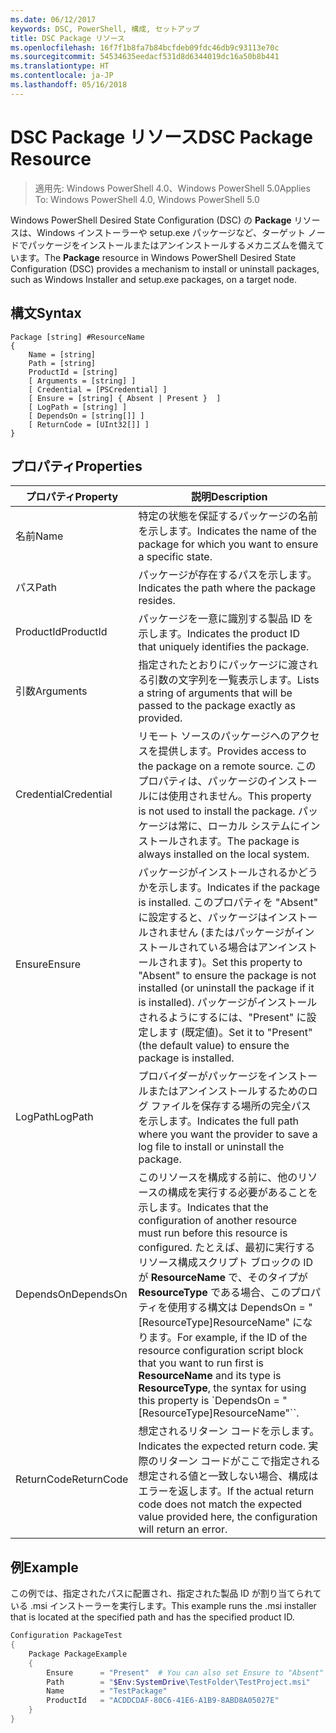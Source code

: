 ```yaml
---
ms.date: 06/12/2017
keywords: DSC, PowerShell, 構成, セットアップ
title: DSC Package リソース
ms.openlocfilehash: 16f7f1b8fa7b84bcfdeb09fdc46db9c93113e70c
ms.sourcegitcommit: 54534635eedacf531d8d6344019dc16a50b8b441
ms.translationtype: HT
ms.contentlocale: ja-JP
ms.lasthandoff: 05/16/2018
---
```

# <a name="dsc-package-resource"></a><span data-ttu-id="17534-103">DSC Package リソース</span><span class="sxs-lookup"><span data-stu-id="17534-103">DSC Package Resource</span></span>

> <span data-ttu-id="17534-104">適用先: Windows PowerShell 4.0、Windows PowerShell 5.0</span><span class="sxs-lookup"><span data-stu-id="17534-104">Applies To: Windows PowerShell 4.0, Windows PowerShell 5.0</span></span>

<span data-ttu-id="17534-105">Windows PowerShell Desired State Configuration (DSC) の **Package** リソースは、Windows インストーラーや setup.exe パッケージなど、ターゲット ノードでパッケージをインストールまたはアンインストールするメカニズムを備えています。</span><span class="sxs-lookup"><span data-stu-id="17534-105">The **Package** resource in Windows PowerShell Desired State Configuration (DSC) provides a mechanism to install or uninstall packages, such as Windows Installer and setup.exe packages, on a target node.</span></span>

## <a name="syntax"></a><span data-ttu-id="17534-106">構文</span><span class="sxs-lookup"><span data-stu-id="17534-106">Syntax</span></span>

```
Package [string] #ResourceName
{
    Name = [string]
    Path = [string]
    ProductId = [string]
    [ Arguments = [string] ]
    [ Credential = [PSCredential] ]
    [ Ensure = [string] { Absent | Present }  ]
    [ LogPath = [string] ]
    [ DependsOn = [string[]] ]
    [ ReturnCode = [UInt32[]] ]
}
```

## <a name="properties"></a><span data-ttu-id="17534-107">プロパティ</span><span class="sxs-lookup"><span data-stu-id="17534-107">Properties</span></span>
|  <span data-ttu-id="17534-108">プロパティ</span><span class="sxs-lookup"><span data-stu-id="17534-108">Property</span></span>  |  <span data-ttu-id="17534-109">説明</span><span class="sxs-lookup"><span data-stu-id="17534-109">Description</span></span>   |
|---|---|
| <span data-ttu-id="17534-110">名前</span><span class="sxs-lookup"><span data-stu-id="17534-110">Name</span></span>| <span data-ttu-id="17534-111">特定の状態を保証するパッケージの名前を示します。</span><span class="sxs-lookup"><span data-stu-id="17534-111">Indicates the name of the package for which you want to ensure a specific state.</span></span>|
| <span data-ttu-id="17534-112">パス</span><span class="sxs-lookup"><span data-stu-id="17534-112">Path</span></span>| <span data-ttu-id="17534-113">パッケージが存在するパスを示します。</span><span class="sxs-lookup"><span data-stu-id="17534-113">Indicates the path where the package resides.</span></span>|
| <span data-ttu-id="17534-114">ProductId</span><span class="sxs-lookup"><span data-stu-id="17534-114">ProductId</span></span>| <span data-ttu-id="17534-115">パッケージを一意に識別する製品 ID を示します。</span><span class="sxs-lookup"><span data-stu-id="17534-115">Indicates the product ID that uniquely identifies the package.</span></span>|
| <span data-ttu-id="17534-116">引数</span><span class="sxs-lookup"><span data-stu-id="17534-116">Arguments</span></span>| <span data-ttu-id="17534-117">指定されたとおりにパッケージに渡される引数の文字列を一覧表示します。</span><span class="sxs-lookup"><span data-stu-id="17534-117">Lists a string of arguments that will be passed to the package exactly as provided.</span></span>|
| <span data-ttu-id="17534-118">Credential</span><span class="sxs-lookup"><span data-stu-id="17534-118">Credential</span></span>| <span data-ttu-id="17534-119">リモート ソースのパッケージへのアクセスを提供します。</span><span class="sxs-lookup"><span data-stu-id="17534-119">Provides access to the package on a remote source.</span></span> <span data-ttu-id="17534-120">このプロパティは、パッケージのインストールには使用されません。</span><span class="sxs-lookup"><span data-stu-id="17534-120">This property is not used to install the package.</span></span> <span data-ttu-id="17534-121">パッケージは常に、ローカル システムにインストールされます。</span><span class="sxs-lookup"><span data-stu-id="17534-121">The package is always installed on the local system.</span></span>|
| <span data-ttu-id="17534-122">Ensure</span><span class="sxs-lookup"><span data-stu-id="17534-122">Ensure</span></span>| <span data-ttu-id="17534-123">パッケージがインストールされるかどうかを示します。</span><span class="sxs-lookup"><span data-stu-id="17534-123">Indicates if the package is installed.</span></span> <span data-ttu-id="17534-124">このプロパティを "Absent" に設定すると、パッケージはインストールされません (またはパッケージがインストールされている場合はアンインストールされます)。</span><span class="sxs-lookup"><span data-stu-id="17534-124">Set this property to "Absent" to ensure the package is not installed (or uninstall the package if it is installed).</span></span> <span data-ttu-id="17534-125">パッケージがインストールされるようにするには、"Present" に設定します (既定値)。</span><span class="sxs-lookup"><span data-stu-id="17534-125">Set it to "Present" (the default value) to ensure the package is installed.</span></span>|
| <span data-ttu-id="17534-126">LogPath</span><span class="sxs-lookup"><span data-stu-id="17534-126">LogPath</span></span>| <span data-ttu-id="17534-127">プロバイダーがパッケージをインストールまたはアンインストールするためのログ ファイルを保存する場所の完全パスを示します。</span><span class="sxs-lookup"><span data-stu-id="17534-127">Indicates the full path where you want the provider to save a log file to install or uninstall the package.</span></span>|
| <span data-ttu-id="17534-128">DependsOn</span><span class="sxs-lookup"><span data-stu-id="17534-128">DependsOn</span></span> | <span data-ttu-id="17534-129">このリソースを構成する前に、他のリソースの構成を実行する必要があることを示します。</span><span class="sxs-lookup"><span data-stu-id="17534-129">Indicates that the configuration of another resource must run before this resource is configured.</span></span> <span data-ttu-id="17534-130">たとえば、最初に実行するリソース構成スクリプト ブロックの ID が **ResourceName** で、そのタイプが **ResourceType** である場合、このプロパティを使用する構文は DependsOn = "[ResourceType]ResourceName" になります。</span><span class="sxs-lookup"><span data-stu-id="17534-130">For example, if the ID of the resource configuration script block that you want to run first is **ResourceName** and its type is **ResourceType**, the syntax for using this property is \`DependsOn = "[ResourceType]ResourceName"\`\`.</span></span>|
| <span data-ttu-id="17534-131">ReturnCode</span><span class="sxs-lookup"><span data-stu-id="17534-131">ReturnCode</span></span>| <span data-ttu-id="17534-132">想定されるリターン コードを示します。</span><span class="sxs-lookup"><span data-stu-id="17534-132">Indicates the expected return code.</span></span> <span data-ttu-id="17534-133">実際のリターン コードがここで指定される想定される値と一致しない場合、構成はエラーを返します。</span><span class="sxs-lookup"><span data-stu-id="17534-133">If the actual return code does not match the expected value provided here, the configuration will return an error.</span></span>|

## <a name="example"></a><span data-ttu-id="17534-134">例</span><span class="sxs-lookup"><span data-stu-id="17534-134">Example</span></span>

<span data-ttu-id="17534-135">この例では、指定されたパスに配置され、指定された製品 ID が割り当てられている .msi インストーラーを実行します。</span><span class="sxs-lookup"><span data-stu-id="17534-135">This example runs the .msi installer that is located at the specified path and has the specified product ID.</span></span>

```powershell
Configuration PackageTest
{
    Package PackageExample
    {
        Ensure      = "Present"  # You can also set Ensure to "Absent"
        Path        = "$Env:SystemDrive\TestFolder\TestProject.msi"
        Name        = "TestPackage"
        ProductId   = "ACDDCDAF-80C6-41E6-A1B9-8ABD8A05027E"
    }
}
```